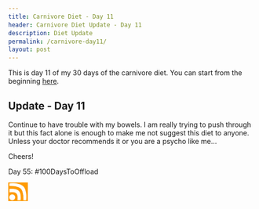 ```yaml
---
title: Carnivore Diet - Day 11
header: Carnivore Diet Update - Day 11
description: Diet Update
permalink: /carnivore-day11/
layout: post
---
```


This is day 11 of my 30 days of the carnivore diet. You can start from the beginning [here](https://rmooreblog.netlify.app/carnivore/).

## Update - Day 11

Continue to have trouble with my bowels. I am really trying to push through it but this fact alone is enough to make me not suggest this diet to anyone. Unless your doctor recommends it or you are a psycho like me...

Cheers!

Day 55: #100DaysToOffload

<a href="https://rmooreblog.netlify.app/feed.xml"><img src="/assets/images/rss_feed.jpg" style="opacity:1;" width="40"/></a>
